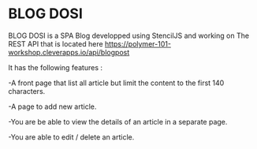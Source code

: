 # BLOG DOSI

BLOG DOSI is a SPA Blog developped using StencilJS and working on The REST API that is located here https://polymer-101-workshop.cleverapps.io/api/blogpost  

It has the following features :

-A front page that list all article but limit the content to the first 140 characters.

-A page to add new article.

-You are be able to view the details of an article in a separate page.

-You are able to edit / delete an article.


